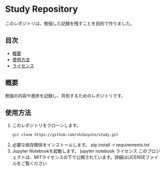 # Study Repository

このレポジトリは、勉強した記録を残すことを目的で作りました。

## 目次
- [概要](#概要)
- [使用方法](#使用方法)
- [ライセンス](#ライセンス)

## 概要
勉強の内容や進捗を記録し、共有するためのレポジトリです。

## 使用方法
1. このレポジトリをクローンします。
   ```bash
   git clone https://github.com/shibuyuto/study.git
2. 必要な依存関係をインストールします。
   pip install -r requirements.txt
4. Jupyter Notebookを起動します。
   jupyter notebook
   ライセンス
このプロジェクトは、MITライセンスの下で公開されています。詳細はLICENSEファイルをご覧ください
